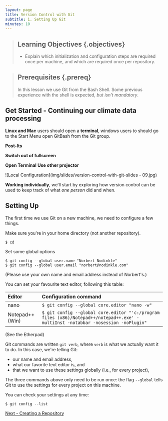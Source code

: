 ```yaml
---
layout: page
title: Version Control with Git
subtitle: 1. Setting Up Git
minutes: 10
---
```

> ## Learning Objectives {.objectives}
>
> *   Explain which initialization and configuration steps are required once per machine,
>     and which are required once per repository.

> ## Prerequisites {.prereq}
>
> In this lesson we use Git from the Bash Shell.
> Some previous experience with the shell is expected,
> *but isn't mandatory*.

## Get Started - Continuing our climate data processing


**Linux and Mac** users should open a **terminal**, windows users to should go to the Start Menu open GitBash from the Git group.

**Post-Its**


**Switch out of fullscreen**

**Open Terminal** **Use other projector**


![Local Configuration](img/slides/version-control-with-git-slides - 09.jpg)

**Working individually**, we’ll start by exploring how version control can be used to keep track of what *one person* did and when.

## Setting Up ##

The first time we use Git on a new machine,
we need to configure a few things.

Make sure you're in your home directory (not another repository).

~~~ {.bash}
$ cd
~~~

Set some global options

~~~ {.bash}
$ git config --global user.name "Norbert Nodinkle"
$ git config --global user.email "norbert@nodinkle.com"
~~~

(Please use your own name and email address instead of Norbert's.)

You can set your favourite text editor, following this table:

| Editor             | Configuration command                            |
|:-------------------|:-------------------------------------------------|
| nano               | `$ git config --global core.editor "nano -w"`    |
| Notepad++ (Win)    | `$ git config --global core.editor "'c:/program files (x86)/Notepad++/notepad++.exe' -multiInst -notabbar -nosession -noPlugin"`|

(See the Etherpad)

Git commands are written `git verb`,
where `verb` is what we actually want it to do.
In this case,
we're telling Git:

*   our name and email address,
*   what our favorite text editor is, and
*   that we want to use these settings globally (i.e., for every project),

The three commands above only need to be run once:
the flag `--global` tells Git to use the settings for every project on this machine.

You can check your settings at any time:

~~~ {.bash}
$ git config --list
~~~

[Next - Creating a Repository](02-create.html)
